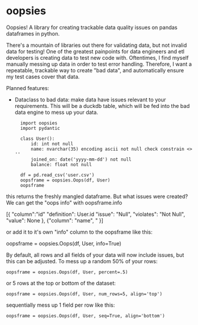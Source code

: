 # oopsies
Oopsies! A library for creating trackable data quality issues on pandas dataframes in python. 

There's a mountain of libraries out there for validating data, but not invalid data for testing! One of the greatest painpoints for data engineers and etl developers is creating data to test new code with. Oftentimes, I find myself manually messing up data in order to test error handling. Therefore, I want a repeatable, trackable way to create "bad data", and automatically ensure my test cases cover that data.

Planned features:

- Dataclass to bad data: make data have issues relevant to your requirements. This will be a duckdb table, which will be fed into the bad data engine to mess up your data.

        import oopsies
        import pydantic

        class User():
            id: int not null
            name: nvarchar(35) encoding ascii not null check constrain <> ''
            joined_on: date('yyyy-mm-dd') not null
            balance: float not null
        
        df = pd.read_csv('user.csv')
        oopsframe = oopsies.Oops(df, User)
        oopsframe

this returns the freshly mangled dataframe. But what issues were created? We can get the "oops info" with oopsframe.info

[{
    "column":"id"
    "definition": User.id
    "issue": "Null",
    "violates": "Not Null",
    "value": None
},
{"column": "name",
"
}]

or add it to it's own "info" column to the oopsframe like this:

oopsframe = oopsies.Oops(df, User, info=True)


By default, all rows and all fields of your data will now include issues, but this can be adjusted. To mess up a random 50% of your rows:

    oopsframe = oopsies.Oops(df, User, percent=.5)

or 5 rows at the top or bottom of the dataset:

    oopsframe = oopsies.Oops(df, User, num_rows=5, align='top')

sequentially mess up 1 field per row like this:

    oopsframe = oopsies.Oops(df, User, seq=True, align='bottom')

